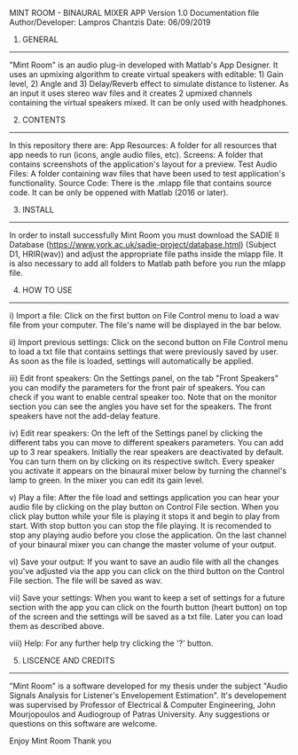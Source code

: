 MINT ROOM - BINAURAL MIXER APP
Version 1.0
Documentation file
Author/Developer: Lampros Chantzis
Date: 06/09/2019 

1. GENERAL
---------------------------------------------------------------------------------------------------------------------------------------
"Mint Room" is an audio plug-in developed with Matlab's App Designer. It uses an upmixing algorithm to create
virtual speakers with editable: 1) Gain level, 2) Angle and 3) Delay/Reverb effect to simulate distance to listener.
As an input it uses stereo wav files and it creates 2 upmixed channels containing the virtual speakers mixed. It can be only used
with headphones.

2. CONTENTS
---------------------------------------------------------------------------------------------------------------------------------------
In this repository there are: 
App Resources: A folder for all resources that app needs to run (icons, angle audio files, etc).
Screens: A folder that contains screenshots of the application's layout for a preview.
Test Audio Files: A folder containing wav files that have been used to test application's functionality.
Source Code: There is the .mlapp file that contains source code. It can be only be oppened with Matlab (2016 or later).

3. INSTALL
---------------------------------------------------------------------------------------------------------------------------------------
In order to install successfully Mint Room you must download the SADIE II Database (https://www.york.ac.uk/sadie-project/database.html)
(Subject D1, HRIR(wav)) and adjust the appropriate file paths inside the mlapp file. It is also necessary to add all folders to Matlab
path before you run the mlapp file.   

4. HOW TO USE
---------------------------------------------------------------------------------------------------------------------------------------
i) Import a file:
Click on the first button on File Control menu to load a wav file from your computer. The file's name will be displayed in the
bar below.

ii) Import previous settings:
Click on the second button on File Control menu to load a txt file that contains settings that were previously saved by user.
As soon as the file is loaded, settings will automatically be applied.

iii) Edit front speakers:
On the Settings panel, on the tab "Front Speakers" you can modify the parameters for the front pair of speakers. You can check
if you want to enable central speaker too. Note that on the monitor section you can see the angles you have set for the speakers.
The front speakers have not the add-delay feature.

iv) Edit rear speakers:
On the left of the Settings panel by clicking the different tabs you can move to different speakers parameters. You can add up
to 3 rear speakers. Initially the rear speakers are deactivated by default. You can turn them on by clicking on its respective
switch. Every speaker you activate it appears on the binaural mixer below by turning the channel's lamp to green. In the mixer 
you can edit its gain level.

v) Play a file:
After the file load and settings application you can hear your audio file by clicking on the play button on Control File section.
When you click play button while your file is playing it stops it and begin to play from start. With stop button you can stop the
file playing. It is recomended to stop any playing audio before you close the application. On the last channel of your binaural
mixer you can change the master volume of your output.

vi) Save your output:
If you want to save an audio file with all the changes you've adjusted via the app you can click on the third button on the Control
File section. The file will be saved as wav.

vii) Save your settings:
When you want to keep a set of settings for a future section with the app you can click on the fourth button (heart button) on top
of the screen and the settings will be saved as a txt file. Later you can load them as described above.

viii) Help:
For any further help try clicking the '?' button. 

5. LISCENCE AND CREDITS
---------------------------------------------------------------------------------------------------------------------------------------
"Mint Room" is a software developed for my thesis under the subject "Audio Signals Analysis for Listener's Envelopement 
Estimation". It's developement was supervised by Professor of Electrical & Computer Engineering, John Mourjopoulos and
Audiogroup of Patras University. Any suggestions or questions on this software are welcome.

Enjoy Mint Room
Thank you
